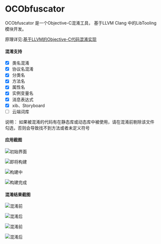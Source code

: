 # OCObfuscator

OCObfuscator 是一个Objective-C混淆工具， 基于LLVM Clang 中的LibTooling 模块开发。

原理详见:[基于LLVM的Objective-C代码混淆实现](http://www.banmalu.top/tag/llvm/)

#### 混淆支持

- [x] 类名混淆
- [x] 协议名混淆
- [x] 分类名
- [x] 方法名
- [x] 属性名
- [x] 实例变量名
- [x] 消息表达式
- [x] xib、Storyboard
- [ ] 云端词库

说明：
如果被混淆的代码有在静态库或动态库中被使用，请在混淆前剔除该文件勾选，否则会导致找不到方法或者未定义符号

#### 应用截图


![初始界面](http://www.banmalu.top/content/images/2020/09/image-12.png)

![即将构建](http://www.banmalu.top/content/images/2020/09/image-3.png)


![构建中](http://www.banmalu.top/content/images/2020/09/image-4.png)

![构建完成](http://www.banmalu.top/content/images/2020/09/image-13.png)

#### 混淆结果截图

![混淆前](http://www.banmalu.top/content/images/2020/09/image-8.png)

![混淆后](http://www.banmalu.top/content/images/2020/09/image-6.png)

![混淆前](http://www.banmalu.top/content/images/2020/09/image-9.png)

![混淆后](http://www.banmalu.top/content/images/2020/09/image-7.png)
